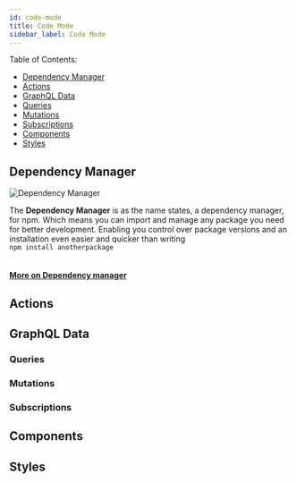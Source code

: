 ```yaml
---
id: code-mode
title: Code Mode
sidebar_label: Code Mode
---
```

Table of Contents:
* [Dependency Manager](#dependency-manager)
* [Actions](#actions)
* [GraphQL Data](#graphql-data)
* [Queries](#queries)
* [Mutations](#mutations)
* [Subscriptions](#subscriptions)
* [Components](#components) 
* [Styles](#styles) 

## Dependency Manager

![Dependency Manager](/docs/docs/assets/npm_dependency.png)

The __Dependency Manager__ is as the name states, a dependency manager, for npm. Which means you can import and manage any package you need for better development. Enabling you control
over package versions and an installation even easier and quicker than writing
<br>
`npm install anotherpackage`
<br><br><br>
[__More on Dependency manager__](dependency-manager.md)

## Actions

## GraphQL Data

### Queries

### Mutations

### Subscriptions

## Components

## Styles
